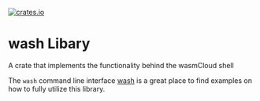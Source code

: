 [![crates.io](https://img.shields.io/crates/v/wash-lib.svg)](https://crates.io/crates/wash-lib)&nbsp;
# wash Libary

A crate that implements the functionality behind the wasmCloud shell

The `wash` command line interface [wash](https://github.com/wasmcloud/wash) is a great place
to find examples on how to fully utilize this library.